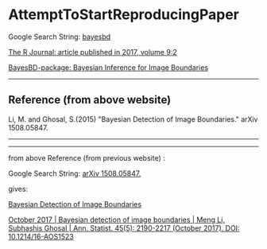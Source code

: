 # AttemptToStartReproducingPaper

Google Search String: [bayesbd](https://www.google.com/search?q=bayesbd&oq=bayesbd&gs_lcrp=EgZjaHJvbWUyBggAEEUYOTIJCAEQABgKGIAEMgcIAhAAGIAEMgwIAxAAGBQYhwIYgAQyBwgEEAAYgAQyCQgFEC4YChiABDIHCAYQABiABDIHCAcQABiABDIJCAgQABgKGIAEMgkICRAAGAoYgATSAQgyMzEyajBqN6gCALACAA&sourceid=chrome&ie=UTF-8)

[The R Journal: article published in 2017, volume 9:2](https://journal.r-project.org/archive/2017/RJ-2017-052/index.html)

[BayesBD-package: Bayesian Inference for Image Boundaries](https://www.rdocumentation.org/packages/BayesBD/versions/1.2/topics/BayesBD-package)

____

## Reference (from above website)

Li, M. and Ghosal, S.(2015) "Bayesian Detection of Image Boundaries." arXiv 1508.05847.

____
____

from above Reference (from previous website) :

Google Search String: [arXiv 1508.05847.](https://www.google.com/search?q=arXiv+1508.05847.&oq=arXiv+1508.05847.&gs_lcrp=EgZjaHJvbWUyBggAEEUYOdIBBzQwOWowajeoAgCwAgA&sourceid=chrome&ie=UTF-8)

gives:

[Bayesian Detection of Image Boundaries](https://arxiv.org/abs/1508.05847)

[October 2017 | Bayesian detection of image boundaries | Meng Li, Subhashis Ghosal | Ann. Statist. 45(5): 2190-2217 (October 2017). DOI: 10.1214/16-AOS1523](https://projecteuclid.org/journals/annals-of-statistics/volume-45/issue-5/Bayesian-detection-of-image-boundaries/10.1214/16-AOS1523.full)

